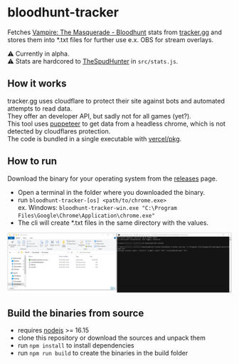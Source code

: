 # bloodhunt-tracker

Fetches [Vampire: The Masquerade - Bloodhunt](https://store.steampowered.com/app/760160/Vampire_The_Masquerade__Bloodhunt/) stats from [tracker.gg](https://tracker.gg/bloodhunt) and stores them into *.txt files for further use e.x. OBS for stream overlays.

⚠️ Currently in alpha.  
⚠️ Stats are hardcored to [TheSpudHunter](https://www.twitch.tv/thespudhunter) in `src/stats.js`.

## How it works

tracker.gg uses cloudflare to protect their site against bots and automated attempts to read data.  
They offer an developer API, but sadly not for all games (yet?).  
This tool uses [puppeteer](https://pptr.dev/) to get data from a headless chrome, which is not detected by cloudflares protection.  
The code is bundled in a single executable with [vercel/pkg](https://github.com/vercel/pkg).

## How to run
Download the binary for your operating system from the [releases](https://github.com/nebularazer/bloodhunt-tracker/releases) page.

- Open a terminal in the folder where you downloaded the binary.
- run `bloodhunt-tracker-[os] <path/to/chrome.exe>`  
  ex. Windows: `bloodhunt-tracker-win.exe "C:\Program Files\Google\Chrome\Application\chrome.exe"`
- The cli will create *.txt files in the same directory with the values.

![Windows Example](images/windows_cli.png?raw=true)

## Build the binaries from source

- requires [nodejs](https://nodejs.org/en/) >= 16.15
- clone this repository or download the sources and unpack them
- run `npm install` to install dependencies
- run `npm run build` to create the binaries in the build folder
